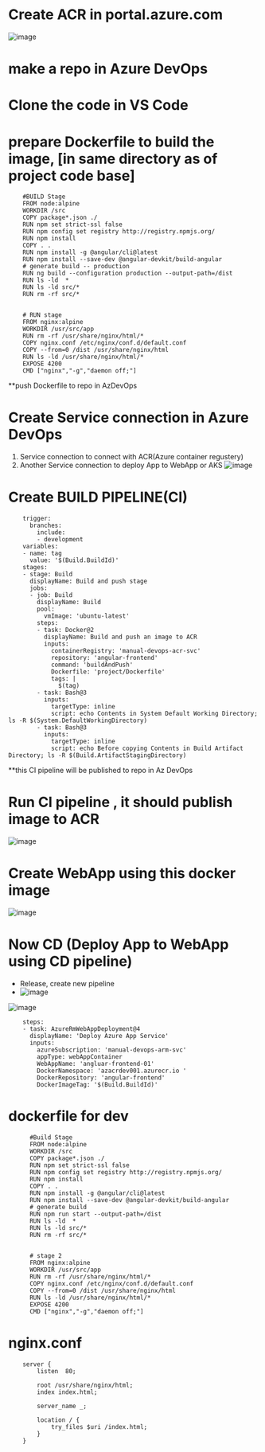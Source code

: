 # Create ACR in portal.azure.com
![image](https://user-images.githubusercontent.com/75510135/129325054-63132693-8df8-48f6-b46a-94cf4fa1c2d9.png)

# make a repo in Azure DevOps

# Clone the code in VS Code
# prepare Dockerfile to build the image, [in same directory as of project code base]

        #BUILD Stage
        FROM node:alpine
        WORKDIR /src
        COPY package*.json ./
        RUN npm set strict-ssl false
        RUN npm config set registry http://registry.npmjs.org/
        RUN npm install
        COPY . .
        RUN npm install -g @angular/cli@latest
        RUN npm install --save-dev @angular-devkit/build-angular
        # generate build -- production
        RUN ng build --configuration production --output-path=/dist
        RUN ls -ld  *
        RUN ls -ld src/*
        RUN rm -rf src/*


        # RUN stage
        FROM nginx:alpine
        WORKDIR /usr/src/app
        RUN rm -rf /usr/share/nginx/html/*
        COPY nginx.conf /etc/nginx/conf.d/default.conf
        COPY --from=0 /dist /usr/share/nginx/html
        RUN ls -ld /usr/share/nginx/html/*
        EXPOSE 4200
        CMD ["nginx","-g","daemon off;"]
**push Dockerfile to repo in AzDevOps
# Create Service connection in Azure DevOps
1. Service connection to connect with ACR(Azure container regustery)
2. Another Service connection to deploy App to WebApp or AKS
![image](https://user-images.githubusercontent.com/75510135/129323578-b1e788c2-85ba-406e-8ce1-29b090784b22.png)


# Create BUILD PIPELINE(CI)
        trigger:
          branches:
            include:
            - development
        variables:
        - name: tag
          value: '$(Build.BuildId)'
        stages:
        - stage: Build
          displayName: Build and push stage
          jobs:
          - job: Build
            displayName: Build
            pool:
              vmImage: 'ubuntu-latest'
            steps:
            - task: Docker@2
              displayName: Build and push an image to ACR
              inputs:
                containerRegistry: 'manual-devops-acr-svc'
                repository: 'angular-frontend'
                command: 'buildAndPush'
                Dockerfile: 'project/Dockerfile'
                tags: |
                  $(tag)
            - task: Bash@3
              inputs:
                targetType: inline
                script: echo Contents in System Default Working Directory; ls -R $(System.DefaultWorkingDirectory)
            - task: Bash@3
              inputs:
                targetType: inline
                script: echo Before copying Contents in Build Artifact Directory; ls -R $(Build.ArtifactStagingDirectory)
**this CI pipeline will be published to repo in Az DevOps
# Run CI pipeline , it should publish image to ACR
![image](https://user-images.githubusercontent.com/75510135/129325216-767adb4f-5654-4702-9b70-8de0e83c33fb.png)
# Create WebApp using this docker image
![image](https://user-images.githubusercontent.com/75510135/129325373-e95e8559-e224-4c00-8b59-987842b64d18.png)


# Now CD (Deploy App to WebApp using CD pipeline)
- Release, create new pipeline 
- ![image](https://user-images.githubusercontent.com/75510135/129326173-61184763-9d06-4551-befb-d72d277e87e8.png)

![image](https://user-images.githubusercontent.com/75510135/129325683-e3abcf21-09bc-44f1-ad5a-9778a7fa76f6.png)

        steps:
        - task: AzureRmWebAppDeployment@4
          displayName: 'Deploy Azure App Service'
          inputs:
            azureSubscription: 'manual-devops-arm-svc'
            appType: webAppContainer
            WebAppName: 'angluar-frontend-01'
            DockerNamespace: 'azacrdev001.azurecr.io '
            DockerRepository: 'angular-frontend'
            DockerImageTag: '$(Build.BuildId)'






# dockerfile for dev
          #Build Stage
          FROM node:alpine
          WORKDIR /src
          COPY package*.json ./
          RUN npm set strict-ssl false
          RUN npm config set registry http://registry.npmjs.org/
          RUN npm install
          COPY . .
          RUN npm install -g @angular/cli@latest
          RUN npm install --save-dev @angular-devkit/build-angular
          # generate build
          RUN npm run start --output-path=/dist
          RUN ls -ld  *
          RUN ls -ld src/*
          RUN rm -rf src/*


          # stage 2
          FROM nginx:alpine
          WORKDIR /usr/src/app
          RUN rm -rf /usr/share/nginx/html/*
          COPY nginx.conf /etc/nginx/conf.d/default.conf
          COPY --from=0 /dist /usr/share/nginx/html
          RUN ls -ld /usr/share/nginx/html/*
          EXPOSE 4200
          CMD ["nginx","-g","daemon off;"]
          
# nginx.conf
        server {
            listen  80;

            root /usr/share/nginx/html;
            index index.html;

            server_name _;

            location / {
                try_files $uri /index.html;
            }
        }
